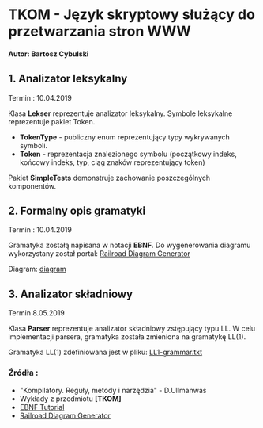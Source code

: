 # TKOM - Język skryptowy służący do przetwarzania stron WWW
#### Autor: Bartosz Cybulski


## 1. Analizator leksykalny 
Termin : 10.04.2019

Klasa __Lekser__ reprezentuje analizator leksykalny. Symbole leksykalne reprezentuje pakiet Token. 
- __TokenType__ - publiczny enum reprezentujący typy wykrywanych symboli.
- __Token__ - reprezentacja znalezionego symbolu (początkowy indeks, końcowy indeks, typ, ciąg znaków reprezentujący token)

Pakiet __SimpleTests__ demonstruje zachowanie poszczególnych komponentów.

## 2. Formalny opis gramatyki
Termin : 10.04.2019
 
Gramatyka zostałą napisana w notacji __EBNF__. 
Do wygenerowania diagramu wykorzystany został portal: [Railroad Diagram Generator](https://www.bottlecaps.de/rr/ui)

Diagram:
[diagram](diagram.xhtml)

## 3. Analizator składniowy

Termin 8.05.2019

Klasa __Parser__ reprezentuje analizator składniowy zstępujący typu LL.
W celu implementacji parsera, gramatyka została zmieniona na gramatykę LL(1).

Gramatyka LL(1) zdefiniowana jest w pliku: [LL1-grammar.txt](src/main/resources/LL1-grammar)

### Źródła :
- "Kompilatory. Reguły, metody i narzędzia" - D.Ullmanwas
- Wykłady z przedmiotu __[TKOM]__
- [EBNF Tutorial](https://tomassetti.me/ebnf/)
- [Railroad Diagram Generator](https://www.bottlecaps.de/rr/ui)
